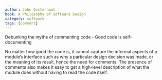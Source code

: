 ```yaml
---
author: John Ousterhout
book: A Philosophy of Software Design
category: software
tags: [comment]
---
```

Debunking the myths of commenting code - Good code is self-documenting 

No matter how good the code is, it cannot capture the informal aspects of a module’s interface such as why a particular design decision was made, or the meaning of its result, hence the need for comments. The presence of comments also makes it easy to get a high-level description of what the module does without having to read the code itself.